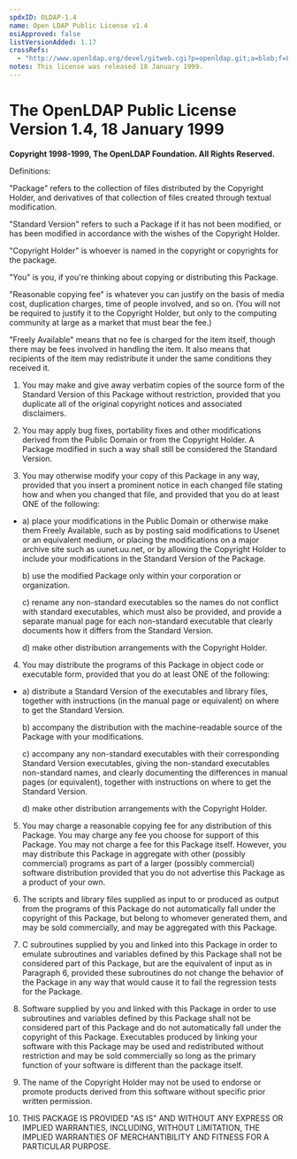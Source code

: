 ```yaml
---
spdxID: OLDAP-1.4
name: Open LDAP Public License v1.4
osiApproved: false
listVersionAdded: 1.17
crossRefs: 
  - "http://www.openldap.org/devel/gitweb.cgi?p=openldap.git;a=blob;f=LICENSE;hb=c9f95c2f3f2ffb5e0ae55fe7388af75547660941"
notes: This license was released 18 January 1999.
---
```


# The OpenLDAP Public License Version 1.4, 18 January 1999

**Copyright 1998-1999, The OpenLDAP Foundation. All Rights Reserved.**

Definitions:

"Package" refers to the collection of files distributed by the Copyright Holder, and derivatives of that collection of files created through textual modification.

"Standard Version" refers to such a Package if it has not been modified, or has been modified in accordance with the wishes of the Copyright Holder.

"Copyright Holder" is whoever is named in the copyright or copyrights for the package.

"You" is you, if you're thinking about copying or distributing this Package.

"Reasonable copying fee" is whatever you can justify on the basis of media cost, duplication charges, time of people involved, and so on. (You will not be required to justify it to the Copyright Holder, but only to the computing community at large as a market that must bear the fee.)

"Freely Available" means that no fee is charged for the item itself, though there may be fees involved in handling the item. It also means that recipients of the item may redistribute it under the same conditions they received it.

1. You may make and give away verbatim copies of the source form of the Standard Version of this Package without restriction, provided that you duplicate all of the original copyright notices and associated disclaimers.

2. You may apply bug fixes, portability fixes and other modifications derived from the Public Domain or from the Copyright Holder. A Package modified in such a way shall still be considered the Standard Version.

3. You may otherwise modify your copy of this Package in any way, provided that you insert a prominent notice in each changed file stating how and when you changed that file, and provided that you do at least ONE of the following:

-
  a) place your modifications in the Public Domain or otherwise make them Freely Available, such as by posting said modifications to Usenet or an equivalent medium, or placing the modifications on a major archive site such as uunet.uu.net, or by allowing the Copyright Holder to include your modifications in the Standard Version of the Package.

  b) use the modified Package only within your corporation or organization.

  c) rename any non-standard executables so the names do not conflict with standard executables, which must also be provided, and provide a separate manual page for each non-standard executable that clearly documents how it differs from the Standard Version.

  d) make other distribution arrangements with the Copyright Holder.

4. You may distribute the programs of this Package in object code or executable form, provided that you do at least ONE of the following:

-
  a) distribute a Standard Version of the executables and library files, together with instructions (in the manual page or equivalent) on where to get the Standard Version.

  b) accompany the distribution with the machine-readable source of the Package with your modifications.

  c) accompany any non-standard executables with their corresponding Standard Version executables, giving the non-standard executables non-standard names, and clearly documenting the differences in manual pages (or equivalent), together with instructions on where to get the Standard Version.

  d) make other distribution arrangements with the Copyright Holder.

5. You may charge a reasonable copying fee for any distribution of this Package. You may charge any fee you choose for support of this Package. You may not charge a fee for this Package itself. However, you may distribute this Package in aggregate with other (possibly commercial) programs as part of a larger (possibly commercial) software distribution provided that you do not advertise this Package as a product of your own.

6. The scripts and library files supplied as input to or produced as output from the programs of this Package do not automatically fall under the copyright of this Package, but belong to whomever generated them, and may be sold commercially, and may be aggregated with this Package.

7. C subroutines supplied by you and linked into this Package in order to emulate subroutines and variables defined by this Package shall not be considered part of this Package, but are the equivalent of input as in Paragraph 6, provided these subroutines do not change the behavior of the Package in any way that would cause it to fail the regression tests for the Package.

8. Software supplied by you and linked with this Package in order to use subroutines and variables defined by this Package shall not be considered part of this Package and do not automatically fall under the copyright of this Package. Executables produced by linking your software with this Package may be used and redistributed without restriction and may be sold commercially so long as the primary function of your software is different than the package itself.

9. The name of the Copyright Holder may not be used to endorse or promote products derived from this software without specific prior written permission.

10. THIS PACKAGE IS PROVIDED "AS IS" AND WITHOUT ANY EXPRESS OR IMPLIED WARRANTIES, INCLUDING, WITHOUT LIMITATION, THE IMPLIED WARRANTIES OF MERCHANTIBILITY AND FITNESS FOR A PARTICULAR PURPOSE.
